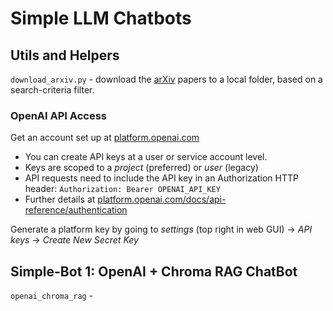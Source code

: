 # Simple LLM Chatbots

## Utils and Helpers

`download_arxiv.py` - download the [arXiv](https://arxiv.org/) papers to a local folder, based on a search-criteria filter.

### OpenAI API Access

Get an account set up at [platform.openai.com](https://platform.openai.com)
+ You can create API keys at a user or service account level.
+ Keys are scoped to a *project* (preferred) or *user* (legacy)
+ API requests need to include the API key in an Authorization HTTP header: `Authorization: Bearer OPENAI_API_KEY`
+ Further details at [platform.openai.com/docs/api-reference/authentication](https://platform.openai.com/docs/api-reference/authentication)

Generate a platform key by going to *settings* (top right in web GUI) -> *API keys* -> *Create New Secret Key*  

## Simple-Bot 1: OpenAI + Chroma RAG ChatBot

`openai_chroma_rag` - 